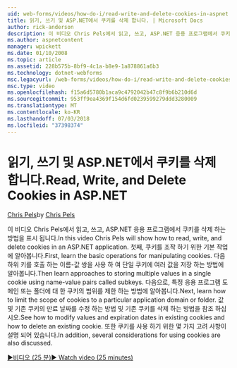 ```yaml
---
uid: web-forms/videos/how-do-i/read-write-and-delete-cookies-in-aspnet
title: 읽기, 쓰기 및 ASP.NET에서 쿠키를 삭제 합니다. | Microsoft Docs
author: rick-anderson
description: 이 비디오 Chris Pels에서 읽고, 쓰고, ASP.NET 응용 프로그램에서 쿠키를 삭제 하는 방법을 표시 됩니다. 먼저 cooki 조작에 대 한 기본 작업 알아보기...
ms.author: aspnetcontent
manager: wpickett
ms.date: 01/10/2008
ms.topic: article
ms.assetid: 228b575b-8bf9-4c1a-b8e9-1a878861a6b3
ms.technology: dotnet-webforms
msc.legacyurl: /web-forms/videos/how-do-i/read-write-and-delete-cookies-in-aspnet
msc.type: video
ms.openlocfilehash: f15a6d5780b1aca9c4792042b47c8f9b6b210d6d
ms.sourcegitcommit: 953ff9ea4369f154d6fd0239599279ddd3280009
ms.translationtype: MT
ms.contentlocale: ko-KR
ms.lasthandoff: 07/03/2018
ms.locfileid: "37398374"
---
```

<a name="read-write-and-delete-cookies-in-aspnet"></a><span data-ttu-id="cf0b0-104">읽기, 쓰기 및 ASP.NET에서 쿠키를 삭제 합니다.</span><span class="sxs-lookup"><span data-stu-id="cf0b0-104">Read, Write, and Delete Cookies in ASP.NET</span></span>
====================
<span data-ttu-id="cf0b0-105">[Chris Pels](https://twitter.com/chrispels)</span><span class="sxs-lookup"><span data-stu-id="cf0b0-105">by [Chris Pels](https://twitter.com/chrispels)</span></span>

<span data-ttu-id="cf0b0-106">이 비디오 Chris Pels에서 읽고, 쓰고, ASP.NET 응용 프로그램에서 쿠키를 삭제 하는 방법을 표시 됩니다.</span><span class="sxs-lookup"><span data-stu-id="cf0b0-106">In this video Chris Pels will show how to read, write, and delete cookies in an ASP.NET application.</span></span> <span data-ttu-id="cf0b0-107">첫째, 쿠키를 조작 하기 위한 기본 작업에 알아봅니다.</span><span class="sxs-lookup"><span data-stu-id="cf0b0-107">First, learn the basic operations for manipulating cookies.</span></span> <span data-ttu-id="cf0b0-108">다음 하위 키를 호출 하는 이름-값 쌍을 사용 하 여 단일 쿠키에 여러 값을 저장 하는 방법에 알아봅니다.</span><span class="sxs-lookup"><span data-stu-id="cf0b0-108">Then learn approaches to storing multiple values in a single cookie using name-value pairs called subkeys.</span></span> <span data-ttu-id="cf0b0-109">다음으로, 특정 응용 프로그램 도메인 또는 폴더에 대 한 쿠키의 범위를 제한 하는 방법에 알아봅니다.</span><span class="sxs-lookup"><span data-stu-id="cf0b0-109">Next, learn how to limit the scope of cookies to a particular application domain or folder.</span></span> <span data-ttu-id="cf0b0-110">값 및 기존 쿠키의 만료 날짜를 수정 하는 방법 및 기존 쿠키를 삭제 하는 방법을 참조 하십시오.</span><span class="sxs-lookup"><span data-stu-id="cf0b0-110">See how to modify values and expiration dates in existing cookies and how to delete an existing cookie.</span></span> <span data-ttu-id="cf0b0-111">또한 쿠키를 사용 하기 위한 몇 가지 고려 사항이 설명 되어 있습니다.</span><span class="sxs-lookup"><span data-stu-id="cf0b0-111">In addition, several considerations for using cookies are also discussed.</span></span>

[<span data-ttu-id="cf0b0-112">&#9654;비디오 (25 분)</span><span class="sxs-lookup"><span data-stu-id="cf0b0-112">&#9654; Watch video (25 minutes)</span></span>](https://channel9.msdn.com/Blogs/ASP-NET-Site-Videos/read-write-and-delete-cookies-in-aspnet)
